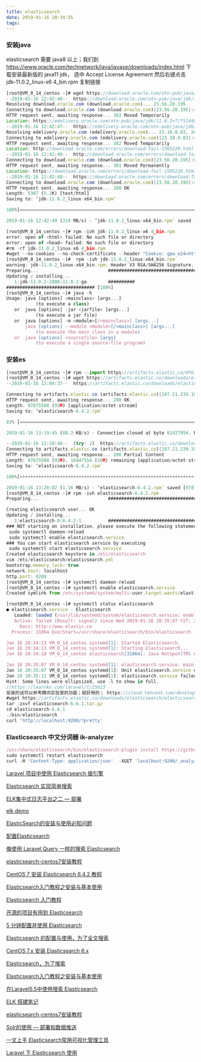 ```yaml
---
title: elasticsearch
date: 2019-01-16 20:34:55
tags:
---
```

### 安装java
elasticsearch 需要 java8 以上；我们到 https://www.oracle.com/technetwork/java/javase/downloads/index.html 下载安装最新版的 java11 jdk，
选中 Accept License Agreement 然后右键点击 jdk-11.0.2_linux-x6 4_bin.rpm 复制链接
```javascript
[root@VM_0_14_centos ~]# wget https://download.oracle.com/otn-pub/java/jdk/11.0.2+7/f51449fcd52f4d52b93a989c5c56ed3c/jdk-11.0.2_linux-x6 4_bin.rpm
--2019-01-16 12:42:46--  https://download.oracle.com/otn-pub/java/jdk/11.0.2+7/f51449fcd52f4d52b93a989c5c56ed3c/jdk-11.0.2_linux-x64_bin.rpm
Resolving download.oracle.com (download.oracle.com)... 23.56.20.195
Connecting to download.oracle.com (download.oracle.com)|23.56.20.195|:443... connected.
HTTP request sent, awaiting response... 302 Moved Temporarily
Location: https://edelivery.oracle.com/otn-pub/java/jdk/11.0.2+7/f51449fcd52f4d52b93a989c5c56ed3c/jdk-11.0.2_linux-x64_bin.rpm [following]
--2019-01-16 12:42:47--  https://edelivery.oracle.com/otn-pub/java/jdk/11.0.2+7/f51449fcd52f4d52b93a989c5c56ed3c/jdk-11.0.2_linux-x64_bin.rpm
Resolving edelivery.oracle.com (edelivery.oracle.com)... 23.10.0.83, 2600:140e:6:39b::366, 2600:140e:6:38b::366
Connecting to edelivery.oracle.com (edelivery.oracle.com)|23.10.0.83|:443... connected.
HTTP request sent, awaiting response... 302 Moved Temporarily
Location: http://download.oracle.com/errors/download-fail-1505220.html [following]
--2019-01-16 12:42:48--  http://download.oracle.com/errors/download-fail-1505220.html
Connecting to download.oracle.com (download.oracle.com)|23.56.20.195|:80... connected.
HTTP request sent, awaiting response... 301 Moved Permanently
Location: https://download.oracle.com/errors/download-fail-1505220.html [following]
--2019-01-16 12:42:48--  https://download.oracle.com/errors/download-fail-1505220.html
Connecting to download.oracle.com (download.oracle.com)|23.56.20.195|:443... connected.
HTTP request sent, awaiting response... 200 OK
Length: 5307 (5.2K) [text/html]
Saving to: ‘jdk-11.0.2_linux-x64_bin.rpm’

100%[===============================================================================================>] 5,307       --.-K/s   in 0s

2019-01-16 12:42:49 (319 MB/s) - ‘jdk-11.0.2_linux-x64_bin.rpm’ saved [5307/5307]

[root@VM_0_14_centos ~]# rpm -ivh jdk-11.0.2_linux-x6 4_bin.rpm
error: open of <html> failed: No such file or directory
error: open of <head> failed: No such file or directory
#rm -rf jdk-11.0.2_linux-x6 4_bin.rpm
#wget --no-cookies --no-check-certificate --header "Cookie: gpw_e24=http:%2F%2Fwww.oracle.com%2F; oraclelicense=accept-securebackup-cookie" "https://download.oracle.com/otn-pub/java/jdk/11.0.2+7/f51449fcd52f4d52b93a989c5c56ed3c/jdk-11.0.2_linux-x6 4_bin.rpm"
[root@VM_0_14_centos ~]#  rpm -ivh jdk-11.0.2_linux-x64_bin.rpm
warning: jdk-11.0.2_linux-x64_bin.rpm: Header V3 RSA/SHA256 Signature, key ID ec551f03: NOKEY
Preparing...                          ################################# [100%]
Updating / installing...
   1:jdk-11.0.2-2000:11.0.2-ga        ##########                        ( 31%)
################################# [100%]
[root@VM_0_14_centos ~]# java -h
Usage: java [options] <mainclass> [args...]
           (to execute a class)
   or  java [options] -jar <jarfile> [args...]
           (to execute a jar file)
   or  java [options] -m <module>[/<mainclass>] [args...]
       java [options] --module <module>[/<mainclass>] [args...]
           (to execute the main class in a module)
   or  java [options] <sourcefile> [args]
           (to execute a single source-file program)
```
### 安装es
```javascript
[root@VM_0_14_centos ~]# rpm --import https://artifacts.elastic.co/GPG-KEY-elasticsearch
[root@VM_0_14_centos ~]# wget https://artifacts.elastic.co/downloads/elasticsearch/elasticsearch-6.4.2.rpm
--2019-01-16 13:04:37--  https://artifacts.elastic.co/downloads/elasticsearch/elasticsearch-6.4.2.rpm

Connecting to artifacts.elastic.co (artifacts.elastic.co)|107.21.239.197|:443... connected.
HTTP request sent, awaiting response... 200 OK
Length: 97875508 (93M) [application/octet-stream]
Saving to: ‘elasticsearch-6.4.2.rpm’

83% [==============================================================================>                 ] 81,427,954   221KB/s   in 15m 2s

2019-01-16 13:19:45 (88.2 KB/s) - Connection closed at byte 81427954. Retrying.

--2019-01-16 13:19:46--  (try: 2)  https://artifacts.elastic.co/downloads/elasticsearch/elasticsearch-6.4.2.rpm
Connecting to artifacts.elastic.co (artifacts.elastic.co)|107.21.239.197|:443... connected.
HTTP request sent, awaiting response... 206 Partial Content
Length: 97875508 (93M), 16447554 (16M) remaining [application/octet-stream]
Saving to: ‘elasticsearch-6.4.2.rpm’

100%[+++++++++++++++++++++++++++++++++++++++++++++++++++++++++++++++++++++++++++++++================>] 97,875,508  1.66MB/s   in 14s

2019-01-16 13:20:02 (1.16 MB/s) - ‘elasticsearch-6.4.2.rpm’ saved [97875508/97875508]
[root@VM_0_14_centos ~]# rpm -ivh elasticsearch-6.4.2.rpm
Preparing...                          ################################# [100%]

Creating elasticsearch user... OK
Updating / installing...
   1:elasticsearch-0:6.4.2-1          ################################# [100%]
### NOT starting on installation, please execute the following statements to configure elasticsearch service to start automatically using systemd
 sudo systemctl daemon-reload
 sudo systemctl enable elasticsearch.service
### You can start elasticsearch service by executing
 sudo systemctl start elasticsearch.service
Created elasticsearch keystore in /etc/elasticsearch
vim /etc/elasticsearch/elasticsearch.yml
bootstrap.memory_lock: true
network.host: localhost
http.port: 9200
[root@VM_0_14_centos ~]# systemctl daemon-reload
[root@VM_0_14_centos ~]# systemctl enable elasticsearch.service
Created symlink from /etc/systemd/system/multi-user.target.wants/elasticsearch.service to /usr/lib/systemd/system/elasticsearch.service. [root@VM_0_14_centos ~]# systemctl start elasticsearch

[root@VM_0_14_centos ~]# systemctl status elasticsearch
● elasticsearch.service - Elasticsearch
   Loaded: loaded (/usr/lib/systemd/system/elasticsearch.service; enabled; vendor preset: disabled)
   Active: failed (Result: signal) since Wed 2019-01-16 20:35:07 CST; 20min ago
     Docs: http://www.elastic.co
  Process: 31064 ExecStart=/usr/share/elasticsearch/bin/elasticsearch -p ${PID_DIR}/elasticsearch.pid --quiet (code=killed, signal=KILL)  Main PID: 31064 (code=killed, signal=KILL)

Jan 16 20:34:13 VM_0_14_centos systemd[1]: Started Elasticsearch.
Jan 16 20:34:13 VM_0_14_centos systemd[1]: Starting Elasticsearch...
Jan 16 20:34:18 VM_0_14_centos elasticsearch[31064]: Java HotSpot(TM) 64-Bit Server VM warning: Option UseConcMarkSweepGC was de...lease.

Jan 16 20:35:07 VM_0_14_centos systemd[1]: elasticsearch.service: main process exited, code=killed, status=9/KILL
Jan 16 20:35:07 VM_0_14_centos systemd[1]: Unit elasticsearch.service entered failed state.
Jan 16 20:35:11 VM_0_14_centos systemd[1]: elasticsearch.service failed.
Hint: Some lines were ellipsized, use -l to show in full.
//https://learnku.com/laravel/t/25013
安装的话可以参考腾讯实验室的功能；挺好用的； https://cloud.tencent.com/developer/labs/lab/10433
#wget https://artifacts.elastic.co/downloads/elasticsearch/elasticsearch-6.6.1.tar.gz
tar -zxvf elasticsearch-6.6.1.tar.gz
cd elasticsearch-6.6.1
./bin/elasticsearch
curl 'http://localhost:9200/?pretty'
```
### Elasticsearch 中文分词器 ik-analyzer
```javascript
/usr/share/elasticsearch/bin/elasticsearch-plugin install https://github.com/medcl/elasticsearch-analysis-ik/releases/download/v6.4.2/elasticsearch-analysis-ik-6.4.2.zip
sudo systemctl restart elasticsearch
curl -H 'Content-Type: application/json'  -XGET 'localhost:9200/_analyze?pretty' -d '{"analyzer":"ik_max_word","text":"ytkah博客园"}'

```
[Laravel 项目中使用 Elasticsearch 做引擎](https://learnku.com/laravel/t/25013)

[Elasticsearch 实现简单搜索](https://learnku.com/articles/25066)

[ELK集中式日志平台之二 — 部署](https://www.fanhaobai.com/2017/12/elk-install.html)

[elk demo](https://demo.elastic.co/app/kibana#/discover?)

[ElasticSearch的安装与使用必知问题](https://blog.csdn.net/tanmx219/article/details/78704544)

[配置Elasticsearch](https://segmentfault.com/a/1190000015189799)

[像使用 Laravel Query 一样的搜索 Elasticsearch](https://laravel-china.org/articles/9410/search-elasticsearch-like-laravel-query)

[elasticsearch-centos7安装教程](https://smirkcat.github.io/2017/03/21/elasticsearch-install/)

[CentOS 7 安装 Elasticsearch 6.4.2 教程](https://laravel-china.org/articles/19402?#reply78416)

[Elasticsearch入门教程之安装与基本使用](https://www.cnblogs.com/luke44/p/elasticsearch-doc.html)

[ Elasticsearch 入门教程](http://www.ruanyifeng.com/blog/2017/08/elasticsearch.html)

[开源的项目有用到 Elasticsearch](https://github.com/yanthink/blog-api)

[5 分钟配置并使用 Elasticsearch](https://laravel-china.org/topics/2757/5-minutes-to-configure-and-use-elasticsearch)

[Elasticsearch 的配置与使用，为了全文搜索](https://laravel-china.org/articles/10126/the-configuration-and-use-of-elasticsearch-for-full-text-search)

[CentOS 7.x 安装 Elasticsearch 6.x](https://www.einsition.com/article/3/details)

[Elasticsearch，为了搜索](https://laravel-china.org/articles/2765/elasticsearch-in-order-to-search)

[Elasticsearch入门教程之安装与基本使用](https://www.cnblogs.com/luke44/p/elasticsearch-doc.html)

[在Laravel5.5中使用搜索 Elasticsearch](https://juejin.im/post/5a3730ff6fb9a045076fc2b1)

[ELK 搭建笔记](https://laravel-china.org/articles/22569)

[elasticsearch-centos7安装教程](https://smirkcat.github.io/2017/03/21/elasticsearch-install/)

[Solr的使用 — 部署和数据推送](https://www.fanhaobai.com/2017/08/solr-install-push.html)

[一文上手 Elasticsearch常用可视化管理工具](https://mp.weixin.qq.com/s/BE8LrpviJNXGV41bhzGFTw)

[Laravel 下 Elasticsearch 使用](https://learnku.com/articles/25179#topnav)